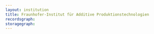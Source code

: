 ```yaml
---
layout: institution
title: Fraunhofer-Institut für Additive Produktionstechnologien
recordsgraph: 
storagegraph: 
---
```

